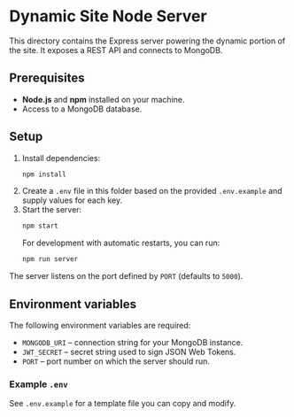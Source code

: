 # Dynamic Site Node Server

This directory contains the Express server powering the dynamic portion of the site. It exposes a REST API and connects to MongoDB.

## Prerequisites
- **Node.js** and **npm** installed on your machine.
- Access to a MongoDB database.

## Setup
1. Install dependencies:
   ```bash
   npm install
   ```
2. Create a `.env` file in this folder based on the provided `.env.example` and supply values for each key.
3. Start the server:
   ```bash
   npm start
   ```
   For development with automatic restarts, you can run:
   ```bash
   npm run server
   ```

The server listens on the port defined by `PORT` (defaults to `5000`).

## Environment variables
The following environment variables are required:

- `MONGODB_URI` – connection string for your MongoDB instance.
- `JWT_SECRET` – secret string used to sign JSON Web Tokens.
- `PORT` – port number on which the server should run.

### Example `.env`
See `.env.example` for a template file you can copy and modify.

